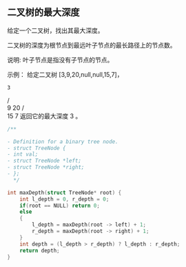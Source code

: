## 二叉树的最大深度

给定一个二叉树，找出其最大深度。

二叉树的深度为根节点到最远叶子节点的最长路径上的节点数。

说明: 叶子节点是指没有子节点的节点。

示例：
给定二叉树 [3,9,20,null,null,15,7]，

    3
   / \
  9  20
    /  \
   15   7
返回它的最大深度 3 。



```c
/**

- Definition for a binary tree node.
- struct TreeNode {
- int val;
- struct TreeNode *left;
- struct TreeNode *right;
- };
  */

int maxDepth(struct TreeNode* root) {
    int l_depth = 0, r_depth = 0;
    if(root == NULL) return 0;
    else
    {
        l_depth = maxDepth(root -> left) + 1;
        r_depth = maxDepth(root -> right) + 1;
    }
    int depth = (l_depth > r_depth) ? l_depth : r_depth;
    return depth;
}
```

